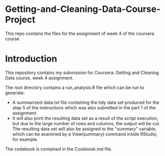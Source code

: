 # Getting-and-Cleaning-Data-Course-Project
This repo contains the files for the assignment of week 4 of the coursera course

# Introduction

This repository contains my submission for Coursera: Getting and Cleaning Data course, week 4 assignment.

The root directory contains a run_analysis.R file which can be run to generate:

* A summarized-data.txt file containing the tidy data set produced for the step 5 of the instructions which was also submitted in the part 1 of the assignment.
* It will also print the resulting data set as a result of the script execution, but due to the large number of rows and columns, the output will be cut. The resulting data set will also be assigned to the "summary" variable, which can be examined by a View(summary) command inside RStudio, for example.

The codebook is contained in the Cookbook.md file.

